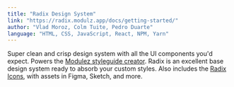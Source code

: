 ```yaml
---
title: "Radix Design System"
link: "https://radix.modulz.app/docs/getting-started/"
author: "Vlad Moroz, Colm Tuite, Pedro Duarte"
language: "HTML, CSS, JavaScript, React, NPM, Yarn"
---
```


Super clean and crisp design system with all the UI components you'd expect. Powers the [Modulez styleguide creator](https://modulz.app/styleguide). Radix is an excellent base design system ready to absorb your custom styles. Also includes the [Radix Icons](https://icons.modulz.app/), with assets in Figma, Sketch, and more. 